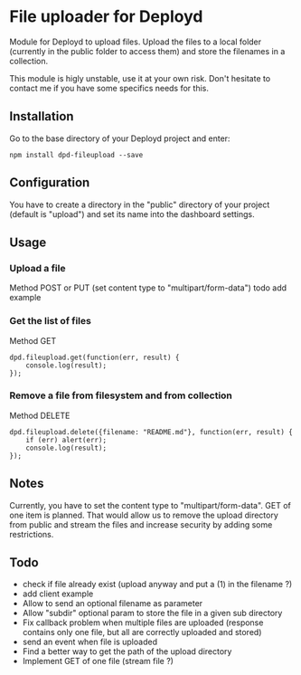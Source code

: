 File uploader for Deployd
=========================

Module for Deployd to upload files.
Upload the files to a local folder (currently in the public folder to access them) and store the filenames in a collection.

This module is higly unstable, use it at your own risk.
Don't hesitate to contact me if you have some specifics needs for this.


Installation
------------

Go to the base directory of your Deployd project and enter:

    npm install dpd-fileupload --save


Configuration
-------------
You have to create a directory in the "public" directory of your project (default is "upload") and set its name into the dashboard settings.

Usage
-----
### Upload a file
Method POST or PUT (set content type to "multipart/form-data")
    todo add example

### Get the list of files
Method GET

    dpd.fileupload.get(function(err, result) {
        console.log(result);
    });


### Remove a file from filesystem and from collection
Method DELETE

    dpd.fileupload.delete({filename: "README.md"}, function(err, result) {
        if (err) alert(err);
        console.log(result);
    });

Notes
-----
Currently, you have to set the content type to "multipart/form-data".
GET of one item is planned. That would allow us to remove the upload directory from public and stream the files and increase security by adding some restrictions.

Todo
----
- check if file already exist (upload anyway and put a (1) in the filename ?)
- add client example
- Allow to send an optional filename as parameter
- Allow "subdir" optional param to store the file in a given sub directory
- Fix callback problem when multiple files are uploaded (response contains only one file, but all are correctly uploaded and stored)
- send an event when file is uploaded
- Find a better way to get the path of the upload directory
- Implement GET of one file (stream file ?)

